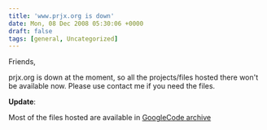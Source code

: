```yaml
---
title: 'www.prjx.org is down'
date: Mon, 08 Dec 2008 05:30:06 +0000
draft: false
tags: [general, Uncategorized]
---
```

Friends, 

prjx.org is down at the moment, so all the projects/files hosted there won't be available now. Please use contact me if you need the files.


**Update**: 

Most of the files hosted are available in [GoogleCode archive](https://code.google.com/archive/p/prjx/downloads)